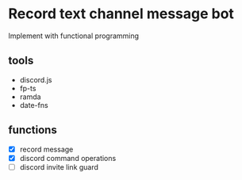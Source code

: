 # Record text channel message bot

Implement with functional programming

## tools
- discord.js
- fp-ts
- ramda
- date-fns


## functions
- [X] record message
- [X] discord command operations
- [ ] discord invite link guard